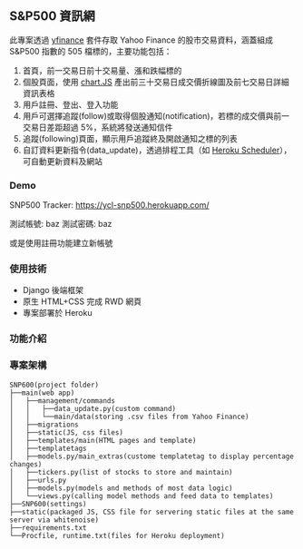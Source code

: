 ## S&P500 資訊網 ##

此專案透過 [yfinance](https://pypi.org/project/yfinance/) 套件存取 Yahoo Finance 的股市交易資料，涵蓋組成 S&P500 指數的 505 檔標的，主要功能包括：
1. 首頁，前一交易日前十交易量、漲和跌幅標的
2. 個股頁面，使用 [chart.JS](https://www.chartjs.org/) 產出前三十交易日成交價折線圖及前七交易日詳細資訊表格
3. 用戶註冊、登出、登入功能
4. 用戶可選擇追蹤(follow)或取得個股通知(notification)，若標的成交價與前一交易日差距超過 5%，系統將發送通知信件
5. 追蹤(following)頁面，顯示用戶追蹤終及開啟通知之標的列表
6. 自訂資料更新指令(data_update)，透過排程工具（如 [Heroku Scheduler](https://elements.heroku.com/addons/scheduler)），可自動更新資料及網站

### Demo ###
SNP500 Tracker: https://ycl-snp500.herokuapp.com/

測試帳號: baz
測試密碼: baz

或是使用註冊功能建立新帳號

### 使用技術 ### 
- Django 後端框架
- 原生 HTML+CSS 完成 RWD 網頁
- 專案部署於 Heroku

### 功能介紹 ### 

### 專案架構 ### 
```
SNP600(project folder)   
├──main(web app)  
│   ├──management/commands  
│   │   ├──data_update.py(custom command)  
│   │   └──main/data(storing .csv files from Yahoo Finance)  
│   ├──migrations  
│   ├──static(JS, css files)  
│   ├──templates/main(HTML pages and template)  
│   ├──templatetags  
│   ├──models.py/main_extras(custome templatetag to display percentage changes)  
│   ├──tickers.py(list of stocks to store and maintain)  
│   ├──urls.py  
│   ├──models.py(models and methods of most data logic)  
│   └──views.py(calling model methods and feed data to templates)  
├──SNP600(settings)  
├──static(packaged JS, CSS file for servering static files at the same server via whitenoise)  
├──requirements.txt  
└──Procfile, runtime.txt(files for Heroku deployment)  
```
